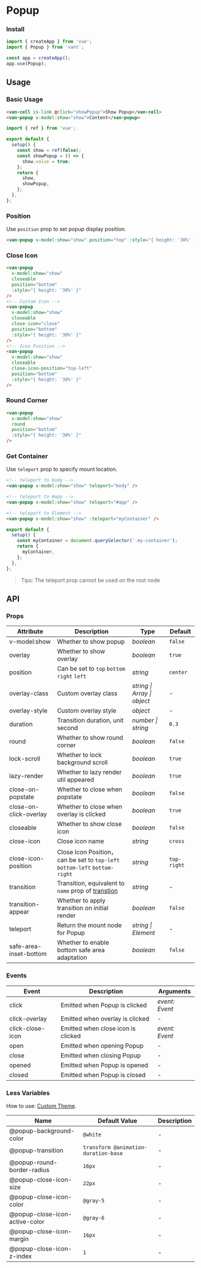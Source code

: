 # Popup

### Install

```js
import { createApp } from 'vue';
import { Popup } from 'vant';

const app = createApp();
app.use(Popup);
```

## Usage

### Basic Usage

```html
<van-cell is-link @click="showPopup">Show Popup</van-cell>
<van-popup v-model:show="show">Content</van-popup>
```

```js
import { ref } from 'vue';

export default {
  setup() {
    const show = ref(false);
    const showPopup = () => {
      show.value = true;
    };
    return {
      show,
      showPopup,
    };
  },
};
```

### Position

Use `position` prop to set popup display position.

```html
<van-popup v-model:show="show" position="top" :style="{ height: '30%' }" />
```

### Close Icon

```html
<van-popup
  v-model:show="show"
  closeable
  position="bottom"
  :style="{ height: '30%' }"
/>
<!-- Custom Icon -->
<van-popup
  v-model:show="show"
  closeable
  close-icon="close"
  position="bottom"
  :style="{ height: '30%' }"
/>
<!-- Icon Position -->
<van-popup
  v-model:show="show"
  closeable
  close-icon-position="top-left"
  position="bottom"
  :style="{ height: '30%' }"
/>
```

### Round Corner

```html
<van-popup
  v-model:show="show"
  round
  position="bottom"
  :style="{ height: '30%' }"
/>
```

### Get Container

Use `teleport` prop to specify mount location.

```html
<!-- teleport to body -->
<van-popup v-model:show="show" teleport="body" />

<!-- teleport to #app -->
<van-popup v-model:show="show" teleport="#app" />

<!-- teleport to Element -->
<van-popup v-model:show="show" :teleport="myContainer" />
```

```js
export default {
  setup() {
    const myContainer = document.querySelector('.my-container');
    return {
      myContainer,
    };
  },
};
```

> Tips: The teleport prop cannot be used on the root node

## API

### Props

| Attribute              | Description                                                                                                        | Type                        | Default     |
|------------------------|--------------------------------------------------------------------------------------------------------------------|-----------------------------|-------------|
| v-model:show           | Whether to show popup                                                                                              | _boolean_                   | `false`     |
| overlay                | Whether to show overlay                                                                                            | _boolean_                   | `true`      |
| position               | Can be set to `top` `bottom` `right` `left`                                                                        | _string_                    | `center`    |
| overlay-class          | Custom overlay class                                                                                               | _string \| Array \| object_ | -           |
| overlay-style          | Custom overlay style                                                                                               | _object_                    | -           |
| duration               | Transition duration, unit second                                                                                   | _number \| string_          | `0.3`       |
| round                  | Whether to show round corner                                                                                       | _boolean_                   | `false`     |
| lock-scroll            | Whether to lock background scroll                                                                                  | _boolean_                   | `true`      |
| lazy-render            | Whether to lazy render util appeared                                                                               | _boolean_                   | `true`      |
| close-on-popstate      | Whether to close when popstate                                                                                     | _boolean_                   | `false`     |
| close-on-click-overlay | Whether to close when overlay is clicked                                                                           | _boolean_                   | `true`      |
| closeable              | Whether to show close icon                                                                                         | _boolean_                   | `false`     |
| close-icon             | Close icon name                                                                                                    | _string_                    | `cross`     |
| close-icon-position    | Close Icon Position，can be set to `top-left` `bottom-left` `bottom-right`                                          | _string_                    | `top-right` |
| transition             | Transition, equivalent to `name` prop of [transtion](https://v3.vuejs.org/api/built-in-components.html#transition) | _string_                    | -           |
| transition-appear      | Whether to apply transition on initial render                                                                      | _boolean_                   | `false`     |
| teleport               | Return the mount node for Popup                                                                                    | _string \| Element_         | -           |
| safe-area-inset-bottom | Whether to enable bottom safe area adaptation                                                                      | _boolean_                   | `false`     |

### Events

| Event            | Description                        | Arguments      |
|------------------|------------------------------------|----------------|
| click            | Emitted when Popup is clicked      | _event: Event_ |
| click-overlay    | Emitted when overlay is clicked    | -              |
| click-close-icon | Emitted when close icon is clicked | _event: Event_ |
| open             | Emitted when opening Popup         | -              |
| close            | Emitted when closing Popup         | -              |
| opened           | Emitted when Popup is opened       | -              |
| closed           | Emitted when Popup is closed       | -              |

### Less Variables

How to use: [Custom Theme](#/en-US/theme).

| Name                           | Default Value                        | Description |
|--------------------------------|--------------------------------------|-------------|
| @popup-background-color        | `@white`                             | -           |
| @popup-transition              | `transform @animation-duration-base` | -           |
| @popup-round-border-radius     | `16px`                               | -           |
| @popup-close-icon-size         | `22px`                               | -           |
| @popup-close-icon-color        | `@gray-5`                            | -           |
| @popup-close-icon-active-color | `@gray-6`                            | -           |
| @popup-close-icon-margin       | `16px`                               | -           |
| @popup-close-icon-z-index      | `1`                                  | -           |
